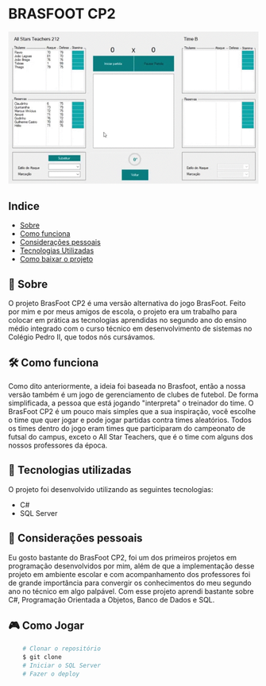 # BRASFOOT CP2
![alt text](apresentacao.gif)
## Indice
- [Sobre](#-sobre)
- [Como funciona](#-como-funciona)
- [Considerações pessoais](#-considerações-pessoais)
- [Tecnologias Utilizadas](#-tecnologias-utilizadas)
- [Como baixar o projeto](#-como-jogar)
## 🔖 Sobre
O projeto BrasFoot CP2 é uma versão alternativa do jogo BrasFoot. Feito por mim e por meus amigos de escola, o projeto era um trabalho para colocar em prática as tecnologias aprendidas no segundo ano do ensino médio integrado com  o curso técnico em desenvolvimento de sistemas no Colégio Pedro II, que todos nós cursávamos.
## 🛠 Como funciona
Como dito anteriormente, a ideia foi baseada no Brasfoot, então a nossa versão também é um jogo de gerenciamento de clubes de futebol. De forma simplificada, a pessoa que está jogando "interpreta" o treinador do time. 
O BrasFoot CP2 é um pouco mais simples que a sua inspiração, você escolhe o time que quer jogar e pode jogar partidas contra times aleatórios. Todos os times dentro do jogo eram times que participaram do campeonato de futsal do campus, exceto o All Star Teachers, que é o time com alguns dos nossos professores da época.
## 🚀 Tecnologias utilizadas
O projeto foi desenvolvido utilizando as seguintes tecnologias:
- C#
- SQL Server
## 📃 Considerações pessoais
Eu gosto bastante do BrasFoot CP2, foi um dos primeiros projetos em programação desenvolvidos por mim, além de que a implementação desse projeto em ambiente escolar e com acompanhamento dos professores foi de grande importância para convergir os conhecimentos do meu segundo ano no técnico em algo palpável. Com esse projeto aprendi bastante sobre C#, Programação Orientada a Objetos, Banco de Dados e SQL. 
## 🎮 Como Jogar
```bash
    # Clonar o repositório
    $ git clone 
    # Iniciar o SQL Server
    # Fazer o deploy
```

